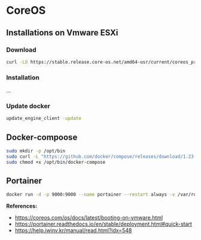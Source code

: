 # CoreOS

## Installations on Vmware ESXi

### Download

```sh
curl -LO https://stable.release.core-os.net/amd64-usr/current/coreos_production_vmware_ova.ova
```

### Installation

...

### Update docker

```sh
update_engine_client -update
```

## Docker-compoose

```sh
sudo mkdir -p /opt/bin
sudo curl -L "https://github.com/docker/compose/releases/download/1.23.2/docker-compose-$(uname -s)-$(uname -m)" -o /opt/bin/docker-compose
sudo chmod +x /opt/bin/docker-compose
```

## Portainer

```sh
docker run -d -p 9000:9000 --name portainer --restart always -v /var/run/docker.sock:/var/run/docker.sock -v portainer_data:/data portainer/portainer
```

**References:**

* https://coreos.com/os/docs/latest/booting-on-vmware.html
* https://portainer.readthedocs.io/en/stable/deployment.html#quick-start
* https://help.iwinv.kr/manual/read.html?idx=548
